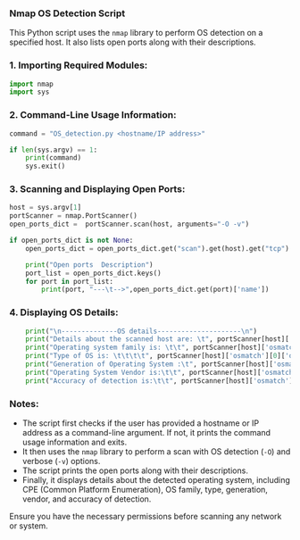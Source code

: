 ### Nmap OS Detection Script

This Python script uses the `nmap` library to perform OS detection on a specified host. It also lists open ports along with their descriptions.

### 1. Importing Required Modules:

```python
import nmap
import sys
```

### 2. Command-Line Usage Information:

```python
command = "OS_detection.py <hostname/IP address>"

if len(sys.argv) == 1:
    print(command)
    sys.exit()
```

### 3. Scanning and Displaying Open Ports:

```python
host = sys.argv[1]
portScanner = nmap.PortScanner()
open_ports_dict =  portScanner.scan(host, arguments="-O -v")

if open_ports_dict is not None:
    open_ports_dict = open_ports_dict.get("scan").get(host).get("tcp")

    print("Open ports  Description")
    port_list = open_ports_dict.keys()
    for port in port_list:
        print(port, "---\t-->",open_ports_dict.get(port)['name'])
```

### 4. Displaying OS Details:

```python
    print("\n--------------OS details---------------------\n")
    print("Details about the scanned host are: \t", portScanner[host]['osmatch'][0]['osclass'][0]['cpe'])
    print("Operating system family is: \t\t", portScanner[host]['osmatch'][0]['osclass'][0]['osfamily'])
    print("Type of OS is: \t\t\t\t", portScanner[host]['osmatch'][0]['osclass'][0]['type']) 
    print("Generation of Operating System :\t", portScanner[host]['osmatch'][0]['osclass'][0]['osgen'])
    print("Operating System Vendor is:\t\t", portScanner[host]['osmatch'][0]['osclass'][0]['vendor'])
    print("Accuracy of detection is:\t\t", portScanner[host]['osmatch'][0]['osclass'][0]['accuracy'])
```

### Notes:

- The script first checks if the user has provided a hostname or IP address as a command-line argument. If not, it prints the command usage information and exits.
- It then uses the `nmap` library to perform a scan with OS detection (`-O`) and verbose (`-v`) options.
- The script prints the open ports along with their descriptions.
- Finally, it displays details about the detected operating system, including CPE (Common Platform Enumeration), OS family, type, generation, vendor, and accuracy of detection.

Ensure you have the necessary permissions before scanning any network or system.
